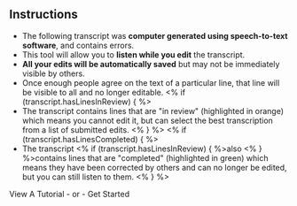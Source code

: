 ## Instructions

* The following transcript was **computer generated using speech-to-text software**, and contains errors.
* This tool will allow you to **listen while you edit** the transcript.
* **All your edits will be automatically saved** but may not be immediately visible by others.
* Once enough people agree on the text of a particular line, that line will be visible to all and no longer editable.
<% if (transcript.hasLinesInReview) { %>
* The transcript contains lines that are "in review" (<span class="reviewing">highlighted in orange</span>) which means you cannot edit it, but can select the best transcription from a list of submitted edits.
<% } %>
<% if (transcript.hasLinesCompleted) { %>
* The transcript <% if (transcript.hasLinesInReview) { %>also <% } %>contains lines that are "completed" (<span class="completed">highlighted in green</span>) which means they have been corrected by others and can no longer be edited, but you can still listen to them.
<% } %>

<!-- <video src="https://s3.amazonaws.com/togetherwelisten.nypl.org/video/twl_sample.mp4" preload="auto" class="toggle-sound sample-video" autoplay loop muted poster="https://s3.amazonaws.com/togetherwelisten.nypl.org/img/twl_sample.png"></video>
<p class="caption">An example of how the transcript editor works (click for sound)</p> -->
<!--* Use the keyboard shortcuts or buttons in the toolbar below to navigate the transcript and audio.-->

<p class="text-center"><a data-modal="tutorial_edit" class="button large modal-invoke tutorial-link">View A Tutorial</a> <span class="separator">- or -</span> <a class="button large start-play disabled">Get Started</a></p>
